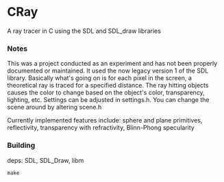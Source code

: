 CRay
====
A ray tracer in C using the SDL and SDL_draw libraries

### Notes
This was a project conducted as an experiment and has not been properly documented or maintained. It used the now legacy version 1 of the SDL library. Basically what's going on is for each pixel in the screen, a theoretical ray is traced for a specified distance. The ray hitting objects causes the color to change based on the object's color, transparency, lighting, etc. Settings can be adjusted in settings.h. You can change the scene around by altering scene.h

Currently implemented features include: sphere and plane primitives, reflectivity, transparency with refractivity, Blinn-Phong specularity

### Building
deps: SDL, SDL_Draw, libm

`make`
